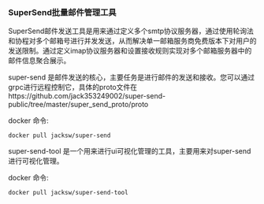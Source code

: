 ### SuperSend批量邮件管理工具

SuperSend邮件发送工具是用来通过定义多个smtp协议服务器，通过使用轮询法和协程对多个邮箱号进行并发发送，从而解决单一邮箱服务商免费版本下对用户的发送限制。通过定义imap协议服务器和设置接收规则实现对多个邮箱服务器中的邮件信息聚合展示。

super-send 是邮件发送的核心，主要任务是进行邮件的发送和接收。您可以通过grpc进行远程控制它，具体的proto文件在https://github.com/jack353249002/super-send-public/tree/master/super_send_proto/proto

docker 命令:

```
docker pull jacksw/super-send
```



super-send-tool 是一个用来进行ui可视化管理的工具，主要用来对super-send进行可视化管理。

docker 命令:

```
docker pull jacksw/super-send-tool
```




